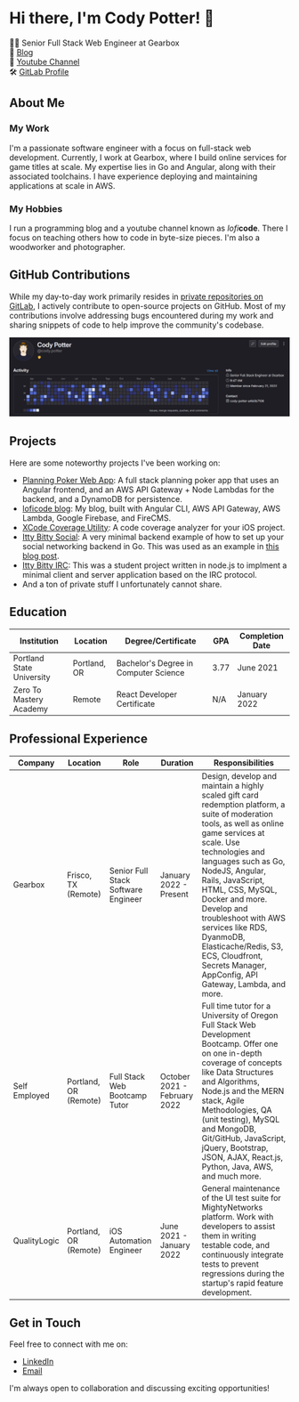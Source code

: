 # Hi there, I'm Cody Potter! 👋

👨‍💻 Senior Full Stack Web Engineer at Gearbox  
📝 [Blog](https://www.loficode.com)  
🎥 [Youtube Channel](https://www.youtube.com/channel/UCsPXgrtO5bTfdVdNLLB_Erw)  
🛠️ [GitLab Profile](https://gitlab.com/cody.potter)  

## About Me

### My Work

I'm a passionate software engineer with a focus on full-stack web development. Currently, I work at Gearbox, where I build online services for game titles at scale. My expertise lies in Go and Angular, along with their associated toolchains. I have experience deploying and maintaining applications at scale in AWS.

### My Hobbies

I run a programming blog and a youtube channel known as *lofi***code**. There I focus on teaching others how to code in byte-size pieces. I'm also a woodworker and photographer.

## GitHub Contributions

While my day-to-day work primarily resides in [private repositories on GitLab](https://gitlab.com/cody.potter), I actively contribute to open-source projects on GitHub. Most of my contributions involve addressing bugs encountered during my work and sharing snippets of code to help improve the community's codebase.

[![GitLab Contributions](gitlab-contributions.png)](https://gitlab.com/cody.potter)

## Projects

Here are some noteworthy projects I've been working on:

- [Planning Poker Web App](https://github.com/alchemical-cantrips/planning-poker): A full stack planning poker app that uses an Angular frontend, and an AWS API Gateway + Node Lambdas for the backend, and a DynamoDB for persistence.
- [loficode blog](https://github.com/codypotter/lofi-code): My blog, built with Angular CLI, AWS API Gateway, AWS Lambda, Google Firebase, and FireCMS.
- [XCode Coverage Utility](https://github.com/codypotter/coverage-dashboard): A code coverage analyzer for your iOS project.
- [Itty Bitty Social](https://github.com/codypotter/itty-bitty-social): A very minimal backend example of how to set up your social networking backend in Go. This was used as an example in [this blog post](https://loficode.com/posts/go-layered-architecture).
- [Itty Bitty IRC](https://github.com/codypotter/itty-bitty-irc): This was a student project written in node.js to implment a minimal client and server application based on the IRC protocol.
- And a ton of private stuff I unfortunately cannot share.

## Education

| Institution                 | Location       | Degree/Certificate                  | GPA  | Completion Date |
| --------------------------- | -------------- | ----------------------------------- | ---- | --------------- |
| Portland State University   | Portland, OR   | Bachelor's Degree in Computer Science | 3.77 | June 2021      |
| Zero To Mastery Academy     | Remote         | React Developer Certificate         | N/A  | January 2022   |


## Professional Experience

| Company       | Location       | Role                          | Duration                  | Responsibilities |
| ------------- | -------------- | ----------------------------- | ------------------------- | ---------------- |
| Gearbox       | Frisco, TX (Remote) | Senior Full Stack Software Engineer | January 2022 - Present    | Design, develop and maintain a highly scaled gift card redemption platform, a suite of moderation tools, as well as online game services at scale. Use technologies and languages such as Go, NodeJS, Angular, Rails, JavaScript, HTML, CSS, MySQL, Docker and more. Develop and troubleshoot with AWS services like RDS, DyanmoDB, Elasticache/Redis, S3, ECS, Cloudfront, Secrets Manager, AppConfig, API Gateway, Lambda, and more. |
| Self Employed | Portland, OR (Remote)  | Full Stack Web Bootcamp Tutor | October 2021 - February 2022 | Full time tutor for a University of Oregon Full Stack Web Development Bootcamp. Offer one on one in-depth coverage of concepts like Data Structures and Algorithms, Node.js and the MERN stack, Agile Methodologies, QA (unit testing), MySQL and MongoDB, Git/GitHub, JavaScript, jQuery, Bootstrap, JSON, AJAX, React.js, Python, Java, AWS, and much more. |
| QualityLogic  | Portland, OR (Remote)  | iOS Automation Engineer       | June 2021 - January 2022       | General maintenance of the UI test suite for MightyNetworks platform. Work with developers to assist them in writing testable code, and continuously integrate tests to prevent regressions during the startup's rapid feature development. |

## Get in Touch

Feel free to connect with me on:

- [LinkedIn](https://www.linkedin.com/in/cody-potter-a4b0b7106/)
- [Email](mailto:me@codypotter.com.com)

I'm always open to collaboration and discussing exciting opportunities!

